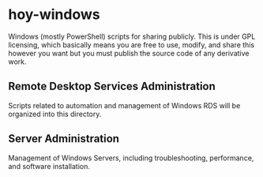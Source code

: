 # hoy-windows
Windows (mostly PowerShell) scripts for sharing publicly.  This is under GPL licensing, which basically means you are free to use, 
modify, and share this however you want but you must publish the source code of any derivative work.

## Remote Desktop Services Administration
Scripts related to automation and management of Windows RDS will be organized into this directory.

## Server Administration
Management of Windows Servers, including troubleshooting, performance, and software installation.
